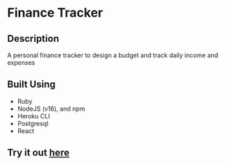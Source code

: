 # Finance Tracker

## Description

A personal finance tracker to design a budget and track daily income and expenses

## Built Using

- Ruby
- NodeJS (v16), and npm
- Heroku CLI
- Postgresql
- React

## Try it out [here]([https://finance-tracker.herokuapp.com/](https://asher-scott-finance-tracker.herokuapp.com/))
